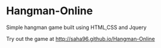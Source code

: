 # Hangman-Online
Simple hangman game built using HTML,CSS and Jquery

Try out the game at http://saha96.github.io/Hangman-Online
